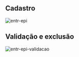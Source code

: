 ## Cadastro

![entr-epi](https://user-images.githubusercontent.com/29473781/146650579-02536a8d-8681-4224-bd3c-bd0efd1c8555.gif)

## Validação e exclusão

![entr-epi-validacao](https://user-images.githubusercontent.com/29473781/146650591-a5554e0e-e2dd-4aa9-96a6-d86e0578c4f2.gif)
